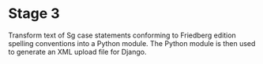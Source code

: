 # Stage 3

Transform text of Sg case statements conforming to Friedberg edition
spelling conventions into a Python module. The Python module is
then used to generate an XML upload file for Django.

